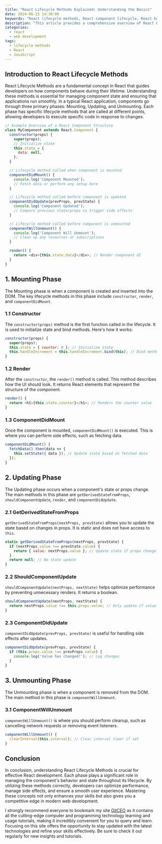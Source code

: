 ```yaml
---
title: "React Lifecycle Methods Explained: Understanding the Basics"
date: 2024-06-15 14:30:00
keywords: "React lifecycle methods, React component lifecycle, React hooks, JavaScript, web development"
description: "This article provides a comprehensive overview of React Lifecycle Methods, helping developers understand their significance, usage, and implementation. Learn how components are created, updated, and destroyed in React, and gain insights into best practices for applying lifecycle methods effectively. This guide covers essential concepts for both beginners and experienced developers looking to enhance their skills in React development."
categories:
  - react
  - web development
tags:
  - lifecycle methods
  - React
  - JavaScript
---
```


## Introduction to React Lifecycle Methods

React Lifecycle Methods are a fundamental concept in React that guides developers on how components behave during their lifetime. Understanding these methods is essential for managing component state and ensuring that applications run smoothly. In a typical React application, components go through three primary phases: Mounting, Updating, and Unmounting. Each phase has specific lifecycle methods that are called at different points, allowing developers to execute specific code in response to changes.

```javascript
// Example Overview of a React Component Structure
class MyComponent extends React.Component {
  constructor(props) {
    super(props);
    // Initialize state
    this.state = {
      data: null,
    };
  }

  // Lifecycle method called when component is mounted
  componentDidMount() {
    console.log('Component Mounted');
    // Fetch data or perform any setup here
  }

  // Lifecycle method called before component is updated
  componentDidUpdate(prevProps, prevState) {
    console.log('Component Updated');
    // Compare previous state/props to trigger side effects
  }

  // Lifecycle method called before component is unmounted
  componentWillUnmount() {
    console.log('Component Will Unmount');
    // Clean up any resources or subscriptions
  }

  render() {
    return <div>{this.state.data}</div>; // Render component UI
  }
}
```
<!-- more -->

## 1. Mounting Phase 

The Mounting phase is when a component is created and inserted into the DOM. The key lifecycle methods in this phase include `constructor`, `render`, and `componentDidMount`. 

### 1.1 Constructor

The `constructor(props)` method is the first function called in the lifecycle. It is used to initialize state and bind methods. Here's how it works:

```javascript
constructor(props) {
  super(props);
  this.state = { counter: 0 }; // Initialize state
  this.handleIncrement = this.handleIncrement.bind(this); // Bind method
}
```

### 1.2 Render

After the `constructor`, the `render()` method is called. This method describes how the UI should look. It returns React elements that represent the structure of the component. 

```javascript
render() {
  return <h1>{this.state.counter}</h1>; // Renders the counter value
}
```

### 1.3 ComponentDidMount

Once the component is mounted, `componentDidMount()` is executed. This is where you can perform side effects, such as fetching data. 

```javascript
componentDidMount() {
  fetchData().then(data => {
    this.setState({ data }); // Update state based on fetched data
  });
}
```

## 2. Updating Phase

The Updating phase occurs when a component's state or props change. The main methods in this phase are `getDerivedStateFromProps`, `shouldComponentUpdate`, `render`, and `componentDidUpdate`.

### 2.1 GetDerivedStateFromProps

`getDerivedStateFromProps(nextProps, prevState)` allows you to update the state based on changes in props. It is static and does not have access to `this`.

```javascript
static getDerivedStateFromProps(nextProps, prevState) {
  if (nextProps.value !== prevState.value) {
    return { value: nextProps.value }; // Update state if props change
  }
  return null; // No state update
}
```

### 2.2 ShouldComponentUpdate

`shouldComponentUpdate(nextProps, nextState)` helps optimize performance by preventing unnecessary renders. It returns a boolean.

```javascript
shouldComponentUpdate(nextProps, nextState) {
  return nextProps.value !== this.props.value; // Only update if value changes
}
```

### 2.3 ComponentDidUpdate

`componentDidUpdate(prevProps, prevState)` is useful for handling side effects after updates.

```javascript
componentDidUpdate(prevProps, prevState) {
  if (this.props.value !== prevProps.value) {
    console.log('Value has changed!'); // Log changes
  }
}
```

## 3. Unmounting Phase

The Unmounting phase is when a component is removed from the DOM. The main method in this phase is `componentWillUnmount`.

### 3.1 ComponentWillUnmount

`componentWillUnmount()` is where you should perform cleanup, such as cancelling network requests or removing event listeners.

```javascript
componentWillUnmount() {
  clearInterval(this.interval); // Clear interval timer if set
}
```

## Conclusion

In conclusion, understanding React Lifecycle Methods is crucial for effective React development. Each phase plays a significant role in managing the component's behavior and state throughout its lifecycle. By utilizing these methods correctly, developers can optimize performance, manage side effects, and ensure a smooth user experience. Mastering these concepts not only enhances your skills but also gives you a competitive edge in modern web development.

I strongly recommend everyone to bookmark my site [GitCEO](https://gitceo.com) as it contains all the cutting-edge computer and programming technology learning and usage tutorials, making it incredibly convenient for you to query and learn. Focusing on this site offers the opportunity to stay updated with the latest technologies and refine your skills effectively. Be sure to check it out regularly for new insights and tutorials.